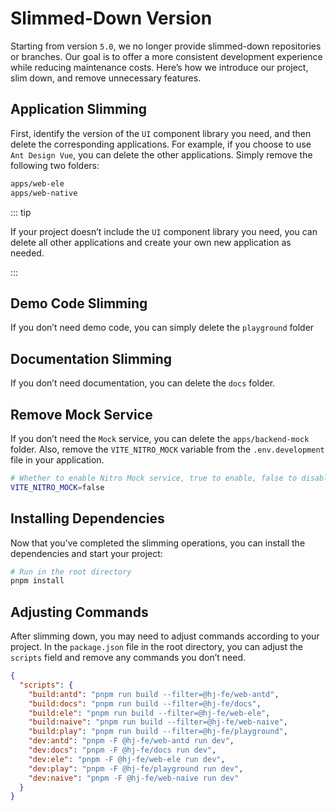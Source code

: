 # Slimmed-Down Version

Starting from version `5.0`, we no longer provide slimmed-down repositories or branches. Our goal is to offer a more consistent development experience while reducing maintenance costs. Here’s how we introduce our project, slim down, and remove unnecessary features.

## Application Slimming

First, identify the version of the `UI` component library you need, and then delete the corresponding applications. For example, if you choose to use `Ant Design Vue`, you can delete the other applications. Simply remove the following two folders:

```bash
apps/web-ele
apps/web-native

```

::: tip

If your project doesn’t include the `UI` component library you need, you can delete all other applications and create your own new application as needed.

:::

## Demo Code Slimming

If you don’t need demo code, you can simply delete the `playground` folder

## Documentation Slimming

If you don’t need documentation, you can delete the `docs` folder.

## Remove Mock Service

If you don’t need the `Mock` service, you can delete the `apps/backend-mock` folder. Also, remove the `VITE_NITRO_MOCK` variable from the `.env.development` file in your application.

```bash
# Whether to enable Nitro Mock service, true to enable, false to disable
VITE_NITRO_MOCK=false
```

## Installing Dependencies

Now that you’ve completed the slimming operations, you can install the dependencies and start your project:

```bash
# Run in the root directory
pnpm install

```

## Adjusting Commands

After slimming down, you may need to adjust commands according to your project. In the `package.json` file in the root directory, you can adjust the `scripts` field and remove any commands you don’t need.

```json
{
  "scripts": {
    "build:antd": "pnpm run build --filter=@hj-fe/web-antd",
    "build:docs": "pnpm run build --filter=@hj-fe/docs",
    "build:ele": "pnpm run build --filter=@hj-fe/web-ele",
    "build:naive": "pnpm run build --filter=@hj-fe/web-naive",
    "build:play": "pnpm run build --filter=@hj-fe/playground",
    "dev:antd": "pnpm -F @hj-fe/web-antd run dev",
    "dev:docs": "pnpm -F @hj-fe/docs run dev",
    "dev:ele": "pnpm -F @hj-fe/web-ele run dev",
    "dev:play": "pnpm -F @hj-fe/playground run dev",
    "dev:naive": "pnpm -F @hj-fe/web-naive run dev"
  }
}
```
